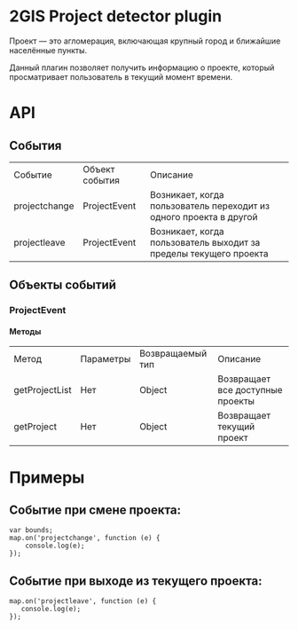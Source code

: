 2GIS Project detector plugin
====================================

Проект — это агломерация, включающая крупный город и ближайшие населённые пункты.

Данный плагин позволяет получить информацию о проекте, который просматривает пользователь в текущий момент времени.

# API
## События

<table>
    <tr>
        <td>Событие</td>
        <td>Объект события</td>
        <td>Описание</td>
    </tr>
    <tr>
        <td>projectchange</td>
        <td>ProjectEvent</td>
        <td>Возникает, когда пользователь переходит из одного проекта в другой</td>
    </tr>
    <tr>
        <td>projectleave</td>
        <td>ProjectEvent</td>
        <td>Возникает, когда пользователь выходит за пределы текущего проекта</td>
    </tr>
</table>

## Объекты событий
### ProjectEvent
#### Методы
<table>
    <tr>
        <td>Метод</td>
        <td>Параметры</td>
        <td>Возвращаемый тип</td>
        <td>Описание</td>
    </tr>
    <tr>
        <td>getProjectList</td>
        <td>Нет</td>
        <td>Object</td>
        <td>Возвращает все доступные проекты</td>
    </tr>
    <tr>
        <td>getProject</td>
        <td>Нет</td>
        <td>Object</td>
        <td>Возвращает текущий проект</td>
    </tr>
</table>

# Примеры
## Событие при смене проекта:

    var bounds;
    map.on('projectchange', function (e) {
        console.log(e);
    });

## Событие при выходе из текущего проекта:

    map.on('projectleave', function (e) {
       console.log(e);
    });